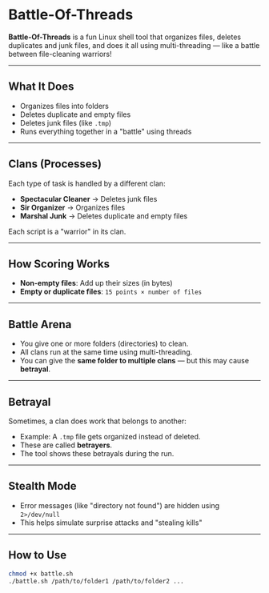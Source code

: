 # Battle-Of-Threads

**Battle-Of-Threads** is a fun Linux shell tool that organizes files, deletes duplicates and junk files, and does it all using multi-threading — like a battle between file-cleaning warriors!

---

## What It Does

- Organizes files into folders
- Deletes duplicate and empty files
- Deletes junk files (like `.tmp`)
- Runs everything together in a "battle" using threads

---

## Clans (Processes)

Each type of task is handled by a different clan:

- **Spectacular Cleaner** → Deletes junk files  
- **Sir Organizer** → Organizes files  
- **Marshal Junk** → Deletes duplicate and empty files  

Each script is a "warrior" in its clan.

---

## How Scoring Works

- **Non-empty files**: Add up their sizes (in bytes)
- **Empty or duplicate files**: `15 points × number of files`

---

## Battle Arena

- You give one or more folders (directories) to clean.
- All clans run at the same time using multi-threading.
- You can give the **same folder to multiple clans** — but this may cause **betrayal**.

---

## Betrayal

Sometimes, a clan does work that belongs to another:

- Example: A `.tmp` file gets organized instead of deleted.
- These are called **betrayers**.
- The tool shows these betrayals during the run.

---

## Stealth Mode

- Error messages (like "directory not found") are hidden using `2>/dev/null`
- This helps simulate surprise attacks and "stealing kills"

---

## How to Use

```bash
chmod +x battle.sh
./battle.sh /path/to/folder1 /path/to/folder2 ...
